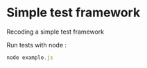 # Simple test framework

Recoding a simple test framework

Run tests with node :

```js
node example.js
```
